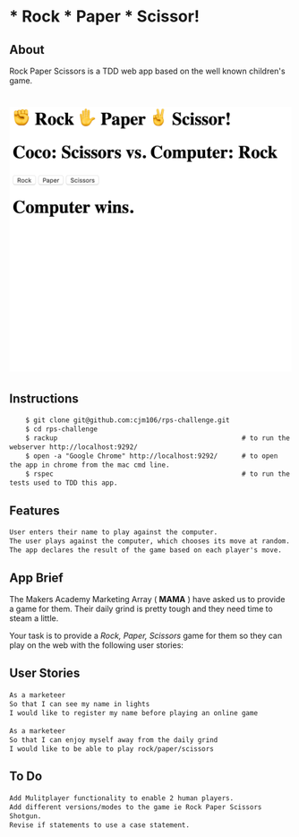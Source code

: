 # * Rock * Paper * Scissor!


About
-------
Rock Paper Scissors is a TDD web app based on the well known children's game.

# ![rps_view](img/rps_view.png)


Instructions
-------


```
    $ git clone git@github.com:cjm106/rps-challenge.git
    $ cd rps-challenge
    $ rackup                                              # to run the webserver http://localhost:9292/
    $ open -a "Google Chrome" http://localhost:9292/      # to open the app in chrome from the mac cmd line.
    $ rspec                                               # to run the tests used to TDD this app.

```


Features
----
    User enters their name to play against the computer.
    The user plays against the computer, which chooses its move at random.
    The app declares the result of the game based on each player's move.


App Brief
----

The Makers Academy Marketing Array ( **MAMA** ) have asked us to provide a game for them. Their daily grind is pretty tough and they need time to steam a little.

Your task is to provide a _Rock, Paper, Scissors_ game for them so they can play on the web with the following user stories:

User Stories
----
```
As a marketeer
So that I can see my name in lights
I would like to register my name before playing an online game

As a marketeer
So that I can enjoy myself away from the daily grind
I would like to be able to play rock/paper/scissors
```

To Do
----
    Add Mulitplayer functionality to enable 2 human players.
    Add different versions/modes to the game ie Rock Paper Scissors Shotgun.
    Revise if statements to use a case statement.
